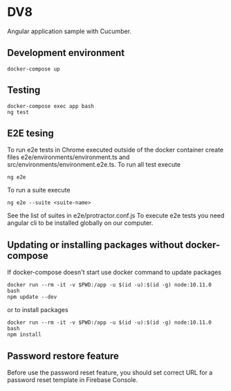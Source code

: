 # DV8

Angular application sample with Cucumber.

## Development environment
```
docker-compose up
```

## Testing
```
docker-compose exec app bash
ng test
```

## E2E tesing
To run e2e tests in Chrome executed outside of the docker container 
create files e2e/environments/environment.ts and src/environments/environment.e2e.ts.
To run all test execute
```
ng e2e
```
To run a suite execute
```
ng e2e --suite <suite-name>
```
See the list of suites in e2e/protractor.conf.js
To execute e2e tests you need angular cli to be installed globally on our computer.

## Updating or installing packages without docker-compose

If docker-compose doesn't start use docker command to update packages
```
docker run --rm -it -v $PWD:/app -u $(id -u):$(id -g) node:10.11.0 bash
npm update --dev
```
or to install packages
```
docker run --rm -it -v $PWD:/app -u $(id -u):$(id -g) node:10.11.0 bash
npm install
```

## Password restore feature

Before use the password reset feature, you should set correct URL 
for a password reset template in Firebase Console.
